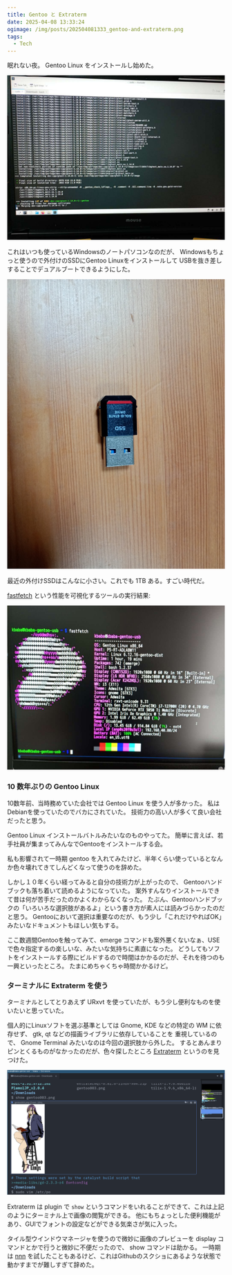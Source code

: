 ```yaml
---
title: Gentoo と Extraterm
date: 2025-04-08 13:33:24
ogimage: /img/posts/202504081333_gentoo-and-extraterm.png
tags:
  - Tech
---
```


眠れない夜。 Gentoo Linux をインストールし始めた。

![gentoo01.jpg](/img/posts/202504081333/gentoo01.jpg)

これはいつも使っているWindowsのノートパソコンなのだが、
Windowsもちょっと使うので外付けのSSDにGentoo Linuxをインストールして
USBを抜き差しすることでデュアルブートできるようにした。

![gentoo02.jpg](/img/posts/202504081333/gentoo02.jpg)

最近の外付けSSDはこんなに小さい。これでも 1TB ある。すごい時代だ。

[fastfetch](https://github.com/fastfetch-cli/fastfetch) という性能を可視化するツールの実行結果:

![gentoo03.jpg](/img/posts/202504081333/gentoo03.jpg)

### 10 数年ぶりの Gentoo Linux

10数年前、当時務めていた会社では Gentoo Linux を使う人が多かった。
私はDebianを使っていたのでバカにされていた。
技術力の高い人が多くて良い会社だったと思う。

Gentoo Linux インストールバトルみたいなのものやってた。
簡単に言えば、若手社員が集まってみんなでGentooをインストールする会。

私も影響されて一時期 gentoo を入れてみたけど、半年くらい使っているとなんか色々壊れてきてしんどくなって使うのを辞めた。

しかし１０年くらい経ってみると自分の技術力が上がったので、
Gentooハンドブックも落ち着いて読めるようになっていた。
案外すんなりインストールできて昔は何が苦手だったのかよくわからなくなった。
たぶん、Gentooハンドブックの「いろいろな選択肢があるよ」という書き方が素人には読みづらかったのだと思う。
Gentooにおいて選択は重要なのだが、もう少し「これだけやればOK」みたいなドキュメントもほしい気もする。

ここ数週間Gentooを触ってみて、emerge コマンドも案外悪くないなぁ、USEで色々指定するの楽しいな、みたいな気持ちに素直になった。
どうしてもソフトをインストールする際にビルドするので時間はかかるのだが、それを待つのも一興といったところ。
たまにめちゃくちゃ時間かかるけど。

### ターミナルに Extraterm を使う

ターミナルとしてとりあえず URxvt を使っていたが、もう少し便利なものを使いたいと思っていた。

個人的にLinuxソフトを選ぶ基準としては Gnome, KDE などの特定の WM に依存せず、 gtk, qt などの描画ライブラリに依存していることを
重視しているので、 Gnome Terminal みたいなのは今回の選択肢から外した。
するとあんまりピンとくるものがなかったのだが、色々探したところ [Extraterm](https://extraterm.org/index.html) というのを見つけた。

![extraterm](/img/posts/202504081333/extraterm.png)

Extraterm は plugin で `show` というコマンドをいれることができて、これは上記のようにターミナル上で画像の閲覧ができる。
他にもちょっとした便利機能があり、GUIでフォントの設定などができる気楽さが気に入った。

タイル型ウインドウマネージャを使うので微妙に画像のプレビューを display コマンドとかで行うと微妙に不便だったので、 show コマンドは助かる。
一時期は [nnn](https://github.com/jarun/nnn) を試したこともあるけど、これはGithubのスクショにあるような状態で動かすまでが難しすぎて辞めた。
